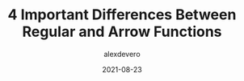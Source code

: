 ---
author: alexdevero
date: 2021-08-23
tags:
  - javascript
  - comparison
target_url: https://blog.alexdevero.com/regular-arrow-functions-differences/
title: 4 Important Differences Between Regular and Arrow Functions
---